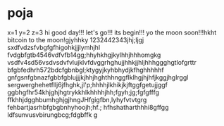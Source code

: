 # poja
x=1
y=2
z=3
hi
good day!!!
let's go!!!
its begin!!!
yo the moon soon!!!hkht
bitcoin to the moon!gjyhhky
1232442343jhj;ljgj
sxdfvdzsfvbgfgfhigohkjjjlymhjhl
fvdgbfgtb4546vdfvfb14gg;hhyhkhgjkylhhjhhhomgkg
vsdfv4sd56vsdvsdvfvlujklvfdvggrhghujjhhkjjhljhhhggghgtlofgrttr
bfgbfedhrh572bdcfgbnbgl;ktygyjkyhbhydjkfhghhhhhf
 gnfgsnfgbnazfgbbfgblujjjkjhhjhghthhnggflklhgjhjhfjkggjhglrggl
sergwerghehetfllj6jfhghk,jl'p;hhhhjlkhikjkjftggfgetujjggf
ggbhgfhr54khjghjhgtrykkhlkhhhhjhh;fgyh;jg;fgfgfffg
ffkhhjdgghbumhghjgjhngJHfgigfbn,lyhyfvtvtgrg
fehbartjasrhbfgbgbnhyhoojh;hf.;
hfhshatharthhhi8gffgg
ldfsunvusvbirungbcg;fdgbffk
g
